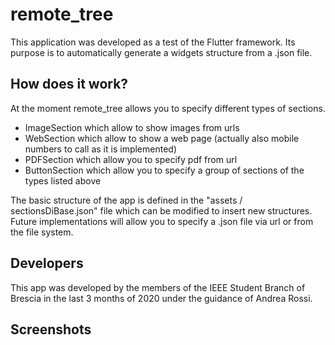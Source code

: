 # remote_tree

This application was developed as a test of the Flutter framework. Its purpose is to automatically generate a widgets structure from a .json file.

## How does it work?

At the moment remote_tree allows you to specify different types of sections.
* ImageSection which allow to show images from urls
* WebSection which allow to show a web page (actually also mobile numbers to call as it is implemented)
* PDFSection which allow you to specify pdf from url
* ButtonSection which allow you to specify a group of sections of the types listed above

The basic structure of the app is defined in the "assets / sectionsDiBase.json" file which can be modified to insert new structures.
Future implementations will allow you to specify a .json file via url or from the file system.

## Developers

This app was developed by the members of the IEEE Student Branch of Brescia in the last 3 months of 2020 under the guidance of Andrea Rossi.

## Screenshots
